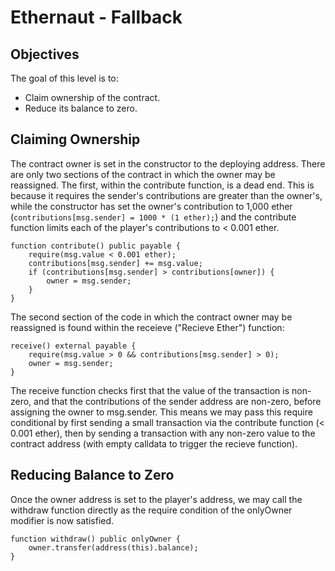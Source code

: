 # Ethernaut - Fallback

## Objectives

The goal of this level is to:

- Claim ownership of the contract.
- Reduce its balance to zero.

## Claiming Ownership

The contract owner is set in the constructor to the deploying address. There are only two sections of the contract in which the owner may be reassigned. The first, within the contribute function, is a dead end. This is because it requires the sender's contributions are greater than the owner's, while the constructor has set the owner's contribution to 1,000 ether (`contributions[msg.sender] = 1000 * (1 ether);`) and the contribute function limits each of the player's contributions to < 0.001 ether.

```solidity
function contribute() public payable {
    require(msg.value < 0.001 ether);
    contributions[msg.sender] += msg.value;
    if (contributions[msg.sender] > contributions[owner]) {
        owner = msg.sender;
    }
}
```

The second section of the code in which the contract owner may be reassigned is found within the receieve ("Recieve Ether") function:

```solidity
receive() external payable {
    require(msg.value > 0 && contributions[msg.sender] > 0);
    owner = msg.sender;
}
```

The receive function checks first that the value of the transaction is non-zero, and that the contributions of the sender address are non-zero, before assigning the owner to msg.sender. This means we may pass this require conditional by first sending a small transaction via the contribute function (< 0.001 ether), then by sending a transaction with any non-zero value to the contract address (with empty calldata to trigger the recieve function).

## Reducing Balance to Zero

Once the owner address is set to the player's address, we may call the withdraw function directly as the require condition of the onlyOwner modifier is now satisfied.

```solidity
function withdraw() public onlyOwner {
    owner.transfer(address(this).balance);
}
```
